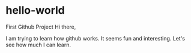 # hello-world
First Github Project
Hi there,

I am trying to learn how github works. It seems fun and interesting. Let's see how much I can learn.
